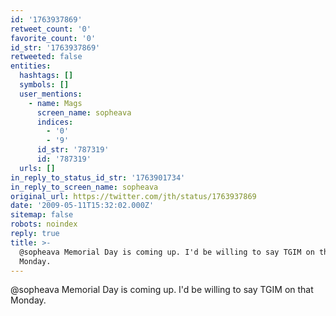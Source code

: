 ```yaml
---
id: '1763937869'
retweet_count: '0'
favorite_count: '0'
id_str: '1763937869'
retweeted: false
entities:
  hashtags: []
  symbols: []
  user_mentions:
    - name: Mags
      screen_name: sopheava
      indices:
        - '0'
        - '9'
      id_str: '787319'
      id: '787319'
  urls: []
in_reply_to_status_id_str: '1763901734'
in_reply_to_screen_name: sopheava
original_url: https://twitter.com/jth/status/1763937869
date: '2009-05-11T15:32:02.000Z'
sitemap: false
robots: noindex
reply: true
title: >-
  @sopheava Memorial Day is coming up. I'd be willing to say TGIM on that
  Monday.
---
```


@sopheava Memorial Day is coming up. I'd be willing to say TGIM on that Monday.